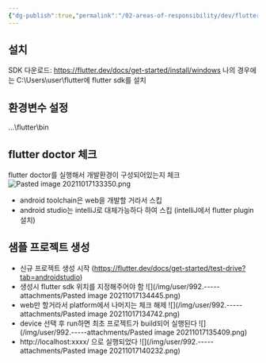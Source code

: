 ```yaml
---
{"dg-publish":true,"permalink":"/02-areas-of-responsibility/dev/flutter/flutter-web/","tags":["flutter","web","dev"],"noteIcon":""}
---
```


## 설치
SDK 다운로드: https://flutter.dev/docs/get-started/install/windows 
나의 경우에는 C:\Users\user\flutter에 flutter sdk를 설치
## 환경변수 설정 	
...\flutter\bin 
## flutter doctor 체크
flutter doctor를 실행해서 개발환경이 구성되어있는지 체크
![Pasted image 20211017133350.png](/img/user/992.-----attachments/Pasted%20image%2020211017133350.png)
- android toolchain은 web을 개발할 거라서 스킵
- android studio는 intelliJ로 대체가능하다 하여 스킵 (intelliJ에서 flutter plugin설치)

## 샘플 프로젝트 생성
- 신규 프로젝트 생성 시작 (https://flutter.dev/docs/get-started/test-drive?tab=androidstudio)
- 생성시 flutter sdk 위치를 지정해주어야 함
	![](/img/user/992.-----attachments/Pasted image 20211017134445.png)
- web만 할거라서 platform에서 나머지는 체크 해제
	![](/img/user/992.-----attachments/Pasted image 20211017134742.png)
- device 선택 후 run하면 최초 프로젝트가 build되어 실행된다
	![](/img/user/992.-----attachments/Pasted image 20211017135409.png)
- http://localhost:xxxx/ 으로 실행되었다
	![](/img/user/992.-----attachments/Pasted image 20211017140232.png)